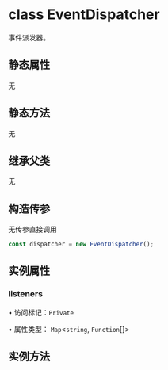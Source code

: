 # class EventDispatcher

事件派发器。

## 静态属性

无

## 静态方法

无

## 继承父类

无

## 构造传参

无传参直接调用

```js
const dispatcher = new EventDispatcher();
```

## 实例属性

### listeners

• 访问标记：`Private`

• 属性类型： `Map`<`string`, `Function`[]\>

## 实例方法
